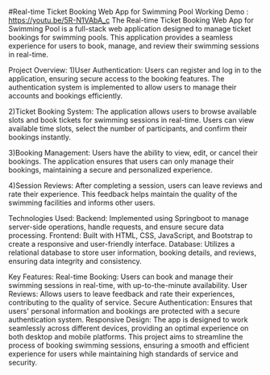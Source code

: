 #Real-time Ticket Booking Web App for Swimming Pool
Working Demo : https://youtu.be/5R-N1VAbA_c
The Real-time Ticket Booking Web App for Swimming Pool is a full-stack web application designed to manage ticket bookings for swimming pools. 
This application provides a seamless experience for users to book, manage, and review their swimming sessions in real-time.

Project Overview:
1)User Authentication: Users can register and log in to the application, ensuring secure access to the booking features. 
The authentication system is implemented to allow users to manage their accounts and bookings efficiently.

2)Ticket Booking System: The application allows users to browse available slots and book tickets for swimming sessions in real-time. 
Users can view available time slots, select the number of participants, and confirm their bookings instantly.

3)Booking Management: Users have the ability to view, edit, or cancel their bookings. 
The application ensures that users can only manage their bookings, maintaining a secure and personalized experience.

4)Session Reviews: After completing a session, users can leave reviews and rate their experience. 
This feedback helps maintain the quality of the swimming facilities and informs other users.

Technologies Used:
Backend: Implemented using Springboot to manage server-side operations, handle requests, and ensure secure data processing.
Frontend: Built with HTML, CSS, JavaScript, and Bootstrap to create a responsive and user-friendly interface.
Database: Utilizes a relational database to store user information, booking details, and reviews, ensuring data integrity and consistency.

Key Features:
Real-time Booking: Users can book and manage their swimming sessions in real-time, with up-to-the-minute availability.
User Reviews: Allows users to leave feedback and rate their experiences, contributing to the quality of service.
Secure Authentication: Ensures that users' personal information and bookings are protected with a secure authentication system.
Responsive Design: The app is designed to work seamlessly across different devices, providing an optimal experience on both desktop and mobile platforms.
This project aims to streamline the process of booking swimming sessions, ensuring a smooth and efficient experience for users while maintaining high standards of service and security.

